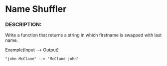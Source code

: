# Name Shuffler

### DESCRIPTION:

Write a function that returns a string in which firstname is swapped with last name.

Example(Input --> Output)

`"john McClane" --> "McClane john"`